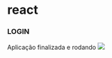 # react

### LOGIN
   Aplicação finalizada e rodando
 <img src="https://github.com/rafaelcarvalhocaetano/React/blob/master/login/src/component/print.png"/>
